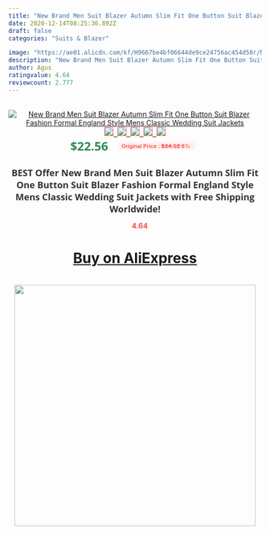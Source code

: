 ```yaml
---
title: "New Brand Men Suit Blazer Autumn Slim Fit One Button Suit Blazer Fashion Formal England Style Mens Classic Wedding Suit Jackets"
date: 2020-12-14T08:25:36.892Z
draft: false
categories: "Suits & Blazer"

image: "https://ae01.alicdn.com/kf/H9667be4bf06644de9ce24756ac454d50r/New-Brand-Men-Suit-Blazer-Autumn-Slim-Fit-One-Button-Suit-Blazer-Fashion-Formal-England-Style.jpg"
description: "New Brand Men Suit Blazer Autumn Slim Fit One Button Suit Blazer Fashion Formal England Style Mens Classic Wedding Suit Jackets"
author: Agus
ratingvalue: 4.64
reviewcount: 2.777
---
```

<br>
<div style="text-align: center;">
<a href="https://s.click.aliexpress.com/e/_99jDCD" target="_blank" rel="nofollow noopener noreferrer"><img alt="New Brand Men Suit Blazer Autumn Slim Fit One Button Suit Blazer Fashion Formal England Style Mens Classic Wedding Suit Jackets" class="magnifier-image" src="https://ae01.alicdn.com/kf/H9667be4bf06644de9ce24756ac454d50r/New-Brand-Men-Suit-Blazer-Autumn-Slim-Fit-One-Button-Suit-Blazer-Fashion-Formal-England-Style.jpg_640x640.jpg">
<br>
<img style="border:1px solid salmon" src="https://ae01.alicdn.com/kf/H9667be4bf06644de9ce24756ac454d50r/New-Brand-Men-Suit-Blazer-Autumn-Slim-Fit-One-Button-Suit-Blazer-Fashion-Formal-England-Style.jpg_120x120.jpg">&nbsp;&nbsp;<img style="border:1px solid salmon" src="https://ae01.alicdn.com/kf/Hde7ecd94f7fb4bff8e783bdda0100162c/New-Brand-Men-Suit-Blazer-Autumn-Slim-Fit-One-Button-Suit-Blazer-Fashion-Formal-England-Style.jpg_120x120.jpg">&nbsp;&nbsp;<img style="border:1px solid salmon" src="https://ae01.alicdn.com/kf/H7b0de43049a045b0a06e7949cae78348s/New-Brand-Men-Suit-Blazer-Autumn-Slim-Fit-One-Button-Suit-Blazer-Fashion-Formal-England-Style.jpg_120x120.jpg">&nbsp;&nbsp;<img style="border:1px solid salmon" src="https://ae01.alicdn.com/kf/H06276fa57e6240cfa0a4bb6124c02099l/New-Brand-Men-Suit-Blazer-Autumn-Slim-Fit-One-Button-Suit-Blazer-Fashion-Formal-England-Style.jpg_120x120.jpg">&nbsp;&nbsp;<img style="border:1px solid salmon" src="https://ae01.alicdn.com/kf/H44e5f3ba4f2c424882066e416dfcbb0f0/New-Brand-Men-Suit-Blazer-Autumn-Slim-Fit-One-Button-Suit-Blazer-Fashion-Formal-England-Style.jpg_120x120.jpg"></a></div><br0>
<div style="text-align: center;"><span style="background-color: white; border: 0px; box-sizing: border-box; color: seagreen; display: inline-block; font-family: &quot;open sans&quot; , &quot;arial&quot; , &quot;helvetica&quot; , sans-serif , &quot;heiti&quot;; font-size: 24px; font-stretch: inherit; font-weight: 700; line-height: inherit; margin: 0px 10px 0px 0px; padding: 0px; vertical-align: middle;">$22.56 </span>
<span style="background: rgb(255 , 241 , 241); border-radius: 3px; border: 0px; box-sizing: border-box; color: #ff4747; display: inline-block; font-family: inherit; font-size: 12px; font-stretch: inherit; font-style: inherit; font-variant: inherit; font-weight: 600; line-height: inherit; margin: 0px; padding: 2px 5px; transform: scale(0.9); vertical-align: middle;">Original Price : <b style="text-decoration: line-through;">$24.52 </b> 8%&nbsp;&nbsp;</span></div>
<h1 style="color: #333333; display: inline-block; font-family: &quot;open sans&quot; , &quot;arial&quot; , &quot;helvetica&quot; , sans-serif , &quot;heiti&quot;; font-size: 18px; font-stretch: inherit; font-weight: 700; text-align: center;">BEST Offer New Brand Men Suit Blazer Autumn Slim Fit One Button Suit Blazer Fashion Formal England Style Mens Classic Wedding Suit Jackets with Free Shipping Worldwide!</h1>
<div style="color: #ff4747; text-align: center;">
<img src="https://4.bp.blogspot.com/-M0ZcTcb-5uY/XleCXlxnR4I/AAAAAAAAAEc/OrjgMkXV1oMQFaCRZj5HQwOCBcu3w1FegCPcBGAYYCw/s1600/star.png" style="height: 15px;">&nbsp;<b>4.64</b></div>
<div class="button_cont" align="center"><a class="buynow_a" href="https://s.click.aliexpress.com/e/_99jDCD" target="_blank" rel="nofollow noopener noreferrer"><H1>Buy on AliExpress</H1></a></div><br>
<div class="separator" style="clear: both; text-align: center;">
<img src="https://lh3.googleusercontent.com/-pTy5HemUv9M/XlePHvY0dAI/AAAAAAAAAE4/0nX5iRUoIWY8eMW9Dpxeirr157OZliDIgCLcBGAsYHQ/s1600/badge.gif" width="480">
</div>
